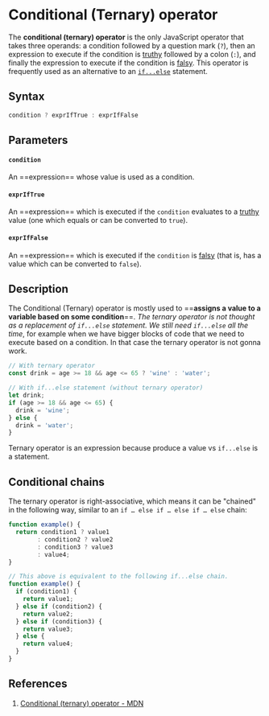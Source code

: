 # Conditional (Ternary) operator

The **conditional (ternary) operator** is the only JavaScript operator that takes three operands: a condition followed by a question mark (`?`), then an expression to execute if the condition is [truthy](https://developer.mozilla.org/en-US/docs/Glossary/Truthy) followed by a colon (`:`), and finally the expression to execute if the condition is [falsy](https://developer.mozilla.org/en-US/docs/Glossary/Falsy). This operator is frequently used as an alternative to an [`if...else`](https://developer.mozilla.org/en-US/docs/Web/JavaScript/Reference/Statements/if...else) statement.

## Syntax

```js
condition ? exprIfTrue : exprIfFalse
```

## Parameters

#### `condition`

An ==expression== whose value is used as a condition.

#### `exprIfTrue`

An ==expression== which is executed if the `condition` evaluates to a [truthy](https://developer.mozilla.org/en-US/docs/Glossary/Truthy) value (one which equals or can be converted to `true`).

#### `exprIfFalse`

An ==expression== which is executed if the `condition` is [falsy](https://developer.mozilla.org/en-US/docs/Glossary/Falsy) (that is, has a value which can be converted to `false`).

## Description

The Conditional (Ternary) operator is mostly used to ==**assigns a value to a variable based on some condition**==. _The ternary operator is not thought as a replacement of `if...else` statement. We still need `if...else` all the time_, for example when we have bigger blocks of code that we need to execute based on a condition. In that case the ternary operator is not gonna work.

```js
// With ternary operator
const drink = age >= 18 && age <= 65 ? 'wine' : 'water';

// With if...else statement (without ternary operator)
let drink;
if (age >= 18 && age <= 65) {
  drink = 'wine';
} else {
  drink = 'water';
}
```

Ternary operator is an expression because produce a value vs `if...else` is a statement.

## Conditional chains

The ternary operator is right-associative, which means it can be "chained" in the following way, similar to an `if … else if … else if … else` chain:

```js
function example() {
  return condition1 ? value1
        : condition2 ? value2
        : condition3 ? value3
        : value4;
}

// This above is equivalent to the following if...else chain.
function example() {
  if (condition1) {
    return value1;
  } else if (condition2) {
    return value2;
  } else if (condition3) {
    return value3;
  } else {
    return value4;
  }
}
```

## References

1. [Conditional (ternary) operator - MDN](https://developer.mozilla.org/en-US/docs/Web/JavaScript/Reference/Operators/Conditional_Operator)
